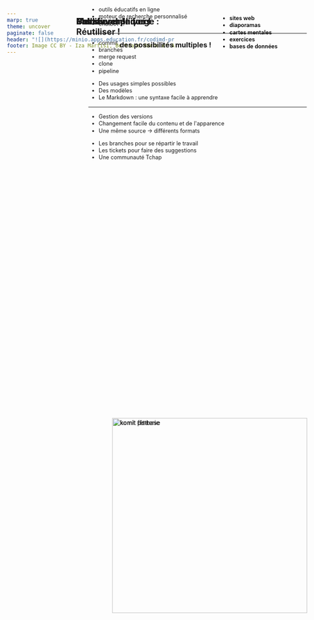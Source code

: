 ```yaml
---
marp: true
theme: uncover
paginate: false
header: "![](https://minio.apps.education.fr/codimd-prod/uploads/upload_2605e960a11e80bfff813ebf6db8910a.png)"
footer: Image CC BY - Iza Marfisi, Bertrand Marne et Alexandra Freitas-Alves
---
```


<style scoped>
h2 {position:absolute; top:60px; left:200px; width:100%; text-align:left;}
h3 {position:absolute; top:120px; left:300px; width:100%; text-align:left;}
p {top:36%; left:32%}
div:nth-of-type(1){position:absolute; left:45px; top:250px; width:365px}
ul li {margin-bottom:0.1em}
div:nth-of-type(2) {position:absolute; right:50px; top:260px; width:350px}
</style>

## Publier sur la forge :
### des possibilités multiples !

<div>

- sites web
- diaporamas
- cartes mentales
- exercices
- bases de données

</div>

![komit potterie](https://forge.aeif.fr/lium/masquotte-castor-forge/-/raw/main/potterie_komit.svg)

<div>

- outils éducatifs en ligne
- moteur de recherche personnalisé
- chatbot …


</div>

---
<style scoped>
section {background-image: linear-gradient(to right, #000, #fff)}
div:nth-of-type(1){position:absolute; color:#EEE; left:60px}
ul li {margin-bottom:0.1em}
div:nth-of-type(2) {position:absolute; color:#EEE; right:30px; color:black; top:30px; font-weight:600!important; width:426px}
h2 {width:410px; text-align:left}
header img {padding:0px 5px; background:white; margin-left:-5px}
header img {opacity:0.4}
</style>

<div>

## Un nouvel univers

- commit
- branches
- merge request
- clone
- pipeline

</div>

![komit de base](https://forge.aeif.fr/lium/masquotte-castor-forge/-/raw/main/komit_de_base.svg)

<div>

## Pas si compliqué !

- Des usages simples possibles
- Des modèles
- Le Markdown : une syntaxe facile à apprendre

</div>

---
<style scoped>
div:nth-of-type(1){position:absolute; left:40px; top:60px; width:386px}
ul li {margin-bottom:0.1em; font-size:0.9em}
div:nth-of-type(2) {position:absolute; right:30px; top:70px; width:400px}
h2 {width:400px; text-align:left; font-size:1.4em}
p {top:27%; left:31.5%}
</style>

<div>

## Modifier<br>Réutiliser !

- Gestion des versions
- Changement facile du contenu et de l'apparence
- Une même source &rarr; différents formats

</div>

![komit fête](https://forge.aeif.fr/lium/masquotte-castor-forge/-/raw/main/komit_fete.svg)

<div>

## Collaborer !

- Les branches pour se répartir le travail
- Les tickets pour faire des suggestions
- Une communauté Tchap

</div>

<style>
p {position:absolute; top:25%; left:29.5%;}
img {width:450px}
header{margin:auto; top:0; left:0; background-color:transparent; width:100%; text-align:left; padding-left:20px}
header img {width:300px;}
footer {text-shadow:none}
</style>